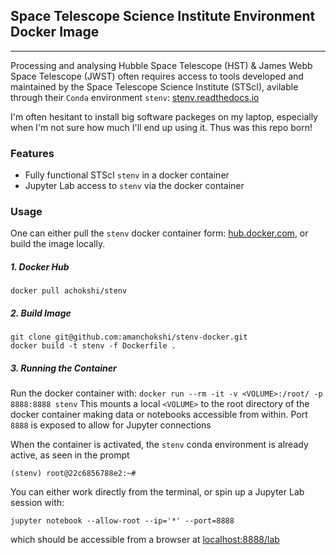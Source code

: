 ## Space Telescope Science Institute Environment Docker Image
-------------------------------------------------------------

Processing and analysing Hubble Space Telescope (HST) & James Webb Space Telescope (JWST) often requires access to 
tools developed and maintained by the Space Telescope Science Institute (STScI), avilable through their `Conda`
environment `stenv`: [stenv.readthedocs.io](https://stenv.readthedocs.io)

I'm often hesitant to install big software packeges on my laptop, especially when I'm not sure how much I'll end up
using it. Thus was this repo born!

### Features
- Fully functional STScI `stenv` in a docker container
- Jupyter Lab access to `stenv` via the docker container

### Usage
One can either pull the `stenv` docker container form: [hub.docker.com](https://hub.docker.com/), 
or build the image locally.

##### 1. Docker Hub
`docker pull achokshi/stenv`

##### 2. Build Image
```
git clone git@github.com:amanchokshi/stenv-docker.git
docker build -t stenv -f Dockerfile .
```

##### 3. Running the Container
Run the docker container with:
`docker run --rm -it -v <VOLUME>:/root/ -p 8888:8888 stenv`
This mounts a local `<VOLUME>` to the root directory of the docker container making data or notebooks accessible from within. 
Port `8888` is exposed to allow for Jupyter connections

When the container is activated, the `stenv` conda environment is already active, as seen in the prompt

`(stenv) root@22c6856788e2:~#`

You can either work directly from the terminal, or spin up a Jupyter Lab session with:

`jupyter notebook --allow-root --ip='*' --port=8888`

which should be accessible from a browser at [localhost:8888/lab](http://localhost:8888/lab)
